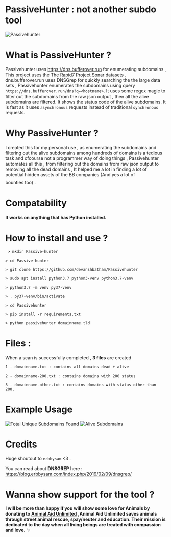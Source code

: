 
  #      PassiveHunter : not another subdo tool
  ![Passivehunter](https://github.com/devanshbatham/Passivehunter/blob/master/Images/passive.PNG)
  
 # **What is PassiveHunter ?**
 Passivehunter uses https://dns.bufferover.run for enumerating subdomains , This project  uses the The Rapid7 [Project Sonar](https://opendata.rapid7.com/) datasets  . dns.bufferover.run uses DNSGrep for quickly searching the the large data sets , Passivehunter enumerates the subdomains using query `https://dns.bufferover.run/dns?q=<hostname>`. It uses some regex magic to filter out the subdomains from the raw json output , then all the alive subdomains are filtered. It shows the status code of the alive subdomains. It is fast as it uses `asynchronous` requests instead of traditional `synchronous` requests.

 # **Why PassiveHunter ?** 
 I created this for my personal use , as enumerating the subdomains and filtering out the alive subdomains among hundreds of domains is a tedious task and ofcourse not a programmer way of doing things , Passivehunter automates all this , from filtering out the domains from raw json output to removing all the dead domains , It helped me a lot in finding a lot of potential hidden assets of the BB companies (And yes a lot of $$$$ bounties too) . 

# **Compatability**
**It works on anything that has Python installed.**

# **How to install and use ?**

` > mkdir Passive-hunter`

`> cd Passive-hunter`

`> git clone https://github.com/devanshbatham/Passivehunter`

`> sudo apt install python3.7 python3-venv python3.7-venv`

`> python3.7 -m venv py37-venv`

`> . py37-venv/bin/activate`

`> cd Passivehunter`

`> pip install -r requirements.txt` 

`> python passivehunter domainname.tld`


# Files :

When a scan is successfully completed , **3 files** are created 

`1 - domainname.txt : contains all domains dead + alive` 

`2 - domainname-200.txt : contains domains with 200 status` 

`3 - domainname-other.txt : contains domains with status other than 200. `


# Example Usage
![Total Unique Subdomains Found](https://github.com/devanshbatham/Passivehunter/blob/master/Images/run1.PNG)
![Alive Subdomains](https://github.com/devanshbatham/Passivehunter/blob/master/Images/run2.PNG)
# Credits 
Huge shoutout to `erbbysam` <3 . 

You can read about **DNSGREP** here : https://blog.erbbysam.com/index.php/2019/02/09/dnsgrep/

#  Wanna show support for the tool ?

**I will be more than happy if you will show some love for Animals by donating to [Animal Aid Unlimited](https://animalaidunlimited.org/)** **,Animal Aid Unlimited saves animals through street animal rescue, spay/neuter and education. Their mission is dedicated to the day when all living beings are treated with compassion and love.** ✨
